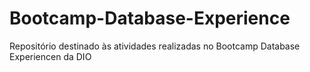 # Bootcamp-Database-Experience
Repositório destinado às atividades realizadas no Bootcamp Database Experiencen da DIO
